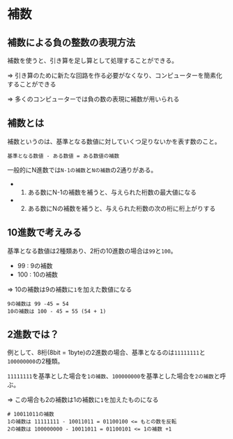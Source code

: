 # 補数

## 補数による負の整数の表現方法

補数を使うと、引き算を足し算として処理することができる。

=> 引き算のために新たな回路を作る必要がなくなり、コンピューターを簡素化することができる

=> 多くのコンピューターでは負の数の表現に補数が用いられる

## 補数とは

補数というのは、基準となる数値に対していくつ足りないかを表す数のこと。

```
基準となる数値 - ある数値 = ある数値の補数
```

一般的にN進数では`N-1の補数`と`Nの補数`の2通りがある。

- 1. ある数にN-1の補数を補うと、与えられた桁数の最大値になる
- 2. ある数にNの補数を補うと、与えられた桁数の次の桁に桁上がりする

## 10進数で考えみる

基準となる数値は2種類あり、2桁の10進数の場合は`99`と`100`。

- 99 : 9の補数
- 100 : 10の補数

=> 10の補数は9の補数に`1`を加えた数値になる

```
9の補数は 99 -45 = 54
10の補数は 100 - 45 = 55 (54 + 1)
```

## 2進数では？

例として、8桁(8bit = 1byte)の2進数の場合、基準となるのは`11111111`と`100000000`の2種類。

`11111111`を基準とした場合を`1の補数`、`100000000`を基準とした場合を`2の補数`と呼ぶ。

=> この場合も2の補数は1の補数に`1`を加えたものになる

```
# 10011011の補数
1の補数は 11111111 - 10011011 = 01100100 <= もとの数を反転
2の補数は 100000000 - 10011011 = 01100101 <= 1の補数 +1
```

